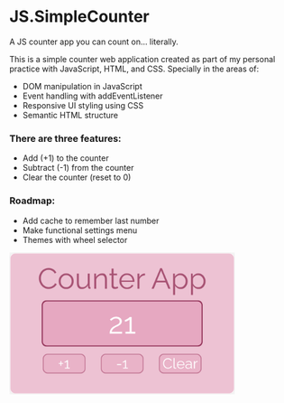# JS.SimpleCounter
A JS counter app you can count on... literally.

This is a simple counter web application created as part of my personal practice with JavaScript, HTML, and CSS. Specially in the areas of:
- DOM manipulation in JavaScript
- Event handling with addEventListener
- Responsive UI styling using CSS
- Semantic HTML structure

### There are three features:
- Add (+1) to the counter
- Subtract (-1) from the counter
- Clear the counter (reset to 0)

### Roadmap:
- Add cache to remember last number
- Make functional settings menu
- Themes with wheel selector

<img src="/icons/CounterApp.png" alt="App Screenshot" width="400px">